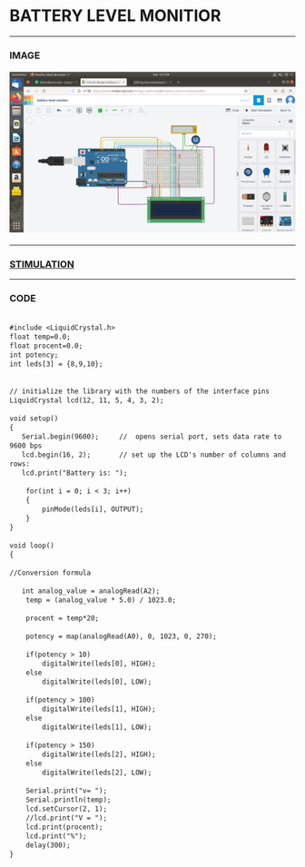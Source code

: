 # BATTERY LEVEL MONITIOR
---
### IMAGE

#### ![IMAGE](https://github.com/Ananthakrishnan0350/kunnamkulam/blob/main/IMG/BATTERY.png)
---
### [STIMULATION](https://www.tinkercad.com/things/1qQFvXepjBf-battery-level-monitor/editel)
---
### CODE
```

#include <LiquidCrystal.h>
float temp=0.0;
float procent=0.0;
int potency;
int leds[3] = {8,9,10};


// initialize the library with the numbers of the interface pins
LiquidCrystal lcd(12, 11, 5, 4, 3, 2);

void setup()
{
   Serial.begin(9600);     //  opens serial port, sets data rate to 9600 bps
   lcd.begin(16, 2);       // set up the LCD's number of columns and rows: 
   lcd.print("Battery is: ");
  
    for(int i = 0; i < 3; i++)
  	{
    	pinMode(leds[i], OUTPUT);
  	}
}

void loop()
{
   
//Conversion formula

   int analog_value = analogRead(A2);
    temp = (analog_value * 5.0) / 1023.0; 

  	procent = temp*20;
  
  	potency = map(analogRead(A0), 0, 1023, 0, 270);
  
  	if(potency > 10)
    	digitalWrite(leds[0], HIGH);
  	else
    	digitalWrite(leds[0], LOW);
  
  	if(potency > 100)
    	digitalWrite(leds[1], HIGH);
  	else
    	digitalWrite(leds[1], LOW);
  
  	if(potency > 150)
    	digitalWrite(leds[2], HIGH);
  	else
    	digitalWrite(leds[2], LOW);
  	
    Serial.print("v= ");
    Serial.println(temp);
    lcd.setCursor(2, 1);
    //lcd.print("V = ");
    lcd.print(procent);
  	lcd.print("%");
    delay(300);
}
```
